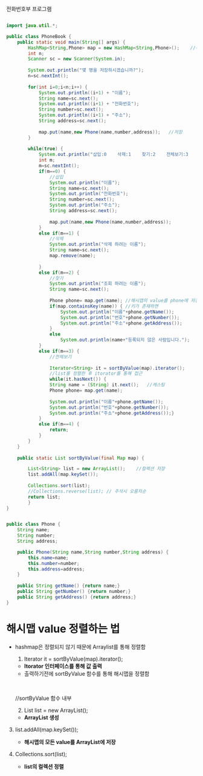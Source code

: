 전화번호부 프로그램



~~~java

import java.util.*;

public class PhoneBook {
	public static void main(String[] args) {
		HashMap<String,Phone> map = new HashMap<String,Phone>();	//해시맵 레퍼런스 map
		int n;
		Scanner sc = new Scanner(System.in);
		
		System.out.println("몇 명을 저장하시겠습니까?");
		n=sc.nextInt();
		
		for(int i=0;i<n;i++) {
			System.out.println((i+1) + "이름");
			String name=sc.next();
			System.out.println((i+1) + "전화번호");
			String number=sc.next();
			System.out.println((i+1) + "주소");
			String address=sc.next();
			
			map.put(name,new Phone(name,number,address));	//저장
		}
		
		while(true) {
			System.out.println("삽입:0	삭제:1	찾기:2	전체보기:3		종료:4	");
			int m;
			m=sc.nextInt();
			if(m==0) {
				//삽입
				System.out.println("이름");
				String name=sc.next();
				System.out.println("전화번호");
				String number=sc.next();
				System.out.println("주소");
				String address=sc.next();
				
				map.put(name,new Phone(name,number,address));
			}
			else if(m==1) {
				//삭제
				System.out.println("삭제 하려는 이름");
				String name=sc.next();
				map.remove(name);
				
			}
			else if(m==2) {
				//찾기
				System.out.println("조회 하려는 이름");
				String name=sc.next();
				
				Phone phone= map.get(name);	//해시맵의 value를 phone에 저장
				if(map.containsKey(name)) {	//키가 존재하면
					System.out.println("이름"+phone.getName());
					System.out.println("번호"+phone.getNumber());
					System.out.println("주소"+phone.getAddress());
				}
				else
					System.out.println(name+"등록되지 않은 사람입니다.");
			}
			else if(m==3) {
				//전체보기
				
				Iterator<String> it = sortByValue(map).iterator();	
				//list를 정렬한 후 itorator를 통해 접근
				while(it.hasNext()) {
				String name = (String) it.next();	//캐스팅
				Phone phone= map.get(name);
				
				System.out.println("이름"+phone.getName());
				System.out.println("번호"+phone.getNumber());
				System.out.println("주소"+phone.getAddress());}
			}
			else if(m==4) {
				return;
			}
		}
	}
	
	public static List sortByValue(final Map map) {

		List<String> list = new ArrayList();	//컬렉션 저장
		list.addAll(map.keySet());
		
		Collections.sort(list); 
		//Collections.reverse(list); // 주석시 오름차순
		return list;
		}
}

~~~



~~~java

public class Phone {
	String name;
	String number;
	String address;

	public Phone(String name,String number,String address) {
		this.name=name;
		this.number=number;
		this.address=address;
	}
	
	public String getName() {return name;}
	public String getNumber() {return number;}
	public String getAddress() {return address;}	
}
~~~



# 해시맵 value 정렬하는 법

- hashmap은 정렬되지 않기 때문에 Arraylist를 통해 정렬함

  1. Iterator<String> it = sortByValue(map).iterator();

   - **Itorator 인터페이스를 통해 값 출력**
   - 출력하기전에 sortByValue 함수를  통해 해시맵을 정렬함

   ​

   //sortByValue 함수 내부

  2. List<String> list = new ArrayList();

   - **ArrayList 생성**

3. list.addAll(map.keySet());

   - **해시맵의 모든 value를 ArrayList에 저장**

4. Collections.sort(list); 

   - **list의 컬렉션 정렬**
